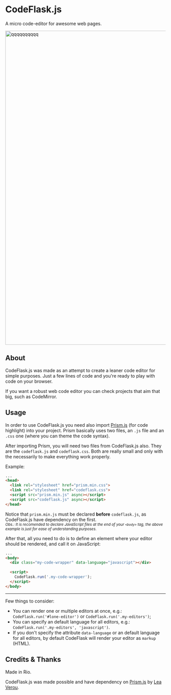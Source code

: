 # CodeFlask.js
A micro code-editor for awesome web pages.

<img width="983" alt="qqqqqqqqqq" src="https://cloud.githubusercontent.com/assets/1953194/9321840/ed0eb022-4541-11e5-9390-30f7dfff82e1.png">

## About

CodeFlask.js was made as an attempt to create a leaner code editor for simple purposes. Just a few lines of code and you're ready to play with code on your browser.

If you want a robust web code editor you can check projects that aim that big, such as CodeMirror.


## Usage

In order to use CodeFlask.js you need also import [Prism.js](https://github.com/PrismJS/prism) (for code highlight) into your project. Prism basically uses two files, an `.js` file and an `.css` one (where you can theme the code syntax).

After importing Prism, you will need two files from CodeFlask.js also. They are the `codeflask.js` and `codeflask.css`. Both are really small and only with the necessarily to make everything work properly.

Example:

```html
...
<head>
  <link rel="stylesheet" href="prism.min.css">
  <link rel="stylesheet" href="codeflask.css">
  <script src="prism.min.js" async></script>
  <script src="codeflask.js" async></script>
</head>
```

Notice that `prism.min.js` must be declared **before** `codeflask.js`, as CodeFlask.js have dependency on the first.<br>
<sup>*Obs.: It is recomended to declare JavaScript files at the end of your `<body>` tag, the above example is just for ease of understanding purposes.*</sup>

After that, all you need to do is to define an element where your editor should be rendered, and call it on JavaScript:

```html
...
<body>
  <div class="my-code-wrapper" data-language="javascript"></div>
  
  <script>
    CodeFlask.run('.my-code-wrapper');
  </script>
</body>
```

----

Few things to consider:
- You can render one or multiple editors at once, e.g.: `CodeFlask.run('#lone-editor')` or `CodeFlask.run('.my-editors')`;
- You can specify an default language for all editors, e.g.: `CodeFlask.run('.my-editors', 'javascript')`.
- If you don't specify the attribute `data-language` or an default language for all editors, by default CodeFlask will render your editor as `markup` (HTML).


## Credits & Thanks

Made in Rio.

CodeFlask.js was made possible and have dependency on [Prism.js](https://github.com/PrismJS/prism) by [Lea Verou](http://lea.verou.me/).
